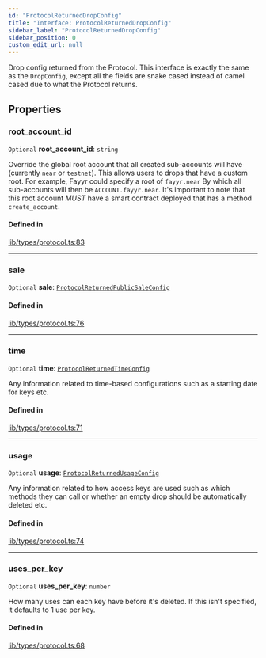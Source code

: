 ```yaml
---
id: "ProtocolReturnedDropConfig"
title: "Interface: ProtocolReturnedDropConfig"
sidebar_label: "ProtocolReturnedDropConfig"
sidebar_position: 0
custom_edit_url: null
---
```


Drop config returned from the Protocol. This interface is exactly the same as the `DropConfig`, except all the fields are
snake cased instead of camel cased due to what the Protocol returns.

## Properties

### root\_account\_id

 `Optional` **root\_account\_id**: `string`

Override the global root account that all created sub-accounts will have (currently `near` or `testnet`). This allows users to drops that have a custom root.
For example, Fayyr could specify a root of `fayyr.near` By which all sub-accounts will then be `ACCOUNT.fayyr.near`.
It's important to note that this root account *MUST* have a smart contract deployed that has a method `create_account`.

#### Defined in

[lib/types/protocol.ts:83](https://github.com/keypom/keypom-js/blob/53ee056a4/packages/core/src/lib/types/protocol.ts#L83)

___

### sale

 `Optional` **sale**: [`ProtocolReturnedPublicSaleConfig`](ProtocolReturnedPublicSaleConfig.md)

#### Defined in

[lib/types/protocol.ts:76](https://github.com/keypom/keypom-js/blob/53ee056a4/packages/core/src/lib/types/protocol.ts#L76)

___

### time

 `Optional` **time**: [`ProtocolReturnedTimeConfig`](ProtocolReturnedTimeConfig.md)

Any information related to time-based configurations such as a starting date for keys etc.

#### Defined in

[lib/types/protocol.ts:71](https://github.com/keypom/keypom-js/blob/53ee056a4/packages/core/src/lib/types/protocol.ts#L71)

___

### usage

 `Optional` **usage**: [`ProtocolReturnedUsageConfig`](ProtocolReturnedUsageConfig.md)

Any information related to how access keys are used such as which methods they can call or whether an empty drop should be automatically deleted etc.

#### Defined in

[lib/types/protocol.ts:74](https://github.com/keypom/keypom-js/blob/53ee056a4/packages/core/src/lib/types/protocol.ts#L74)

___

### uses\_per\_key

 `Optional` **uses\_per\_key**: `number`

How many uses can each key have before it's deleted. If this isn't specified, it defaults to 1 use per key.

#### Defined in

[lib/types/protocol.ts:68](https://github.com/keypom/keypom-js/blob/53ee056a4/packages/core/src/lib/types/protocol.ts#L68)
